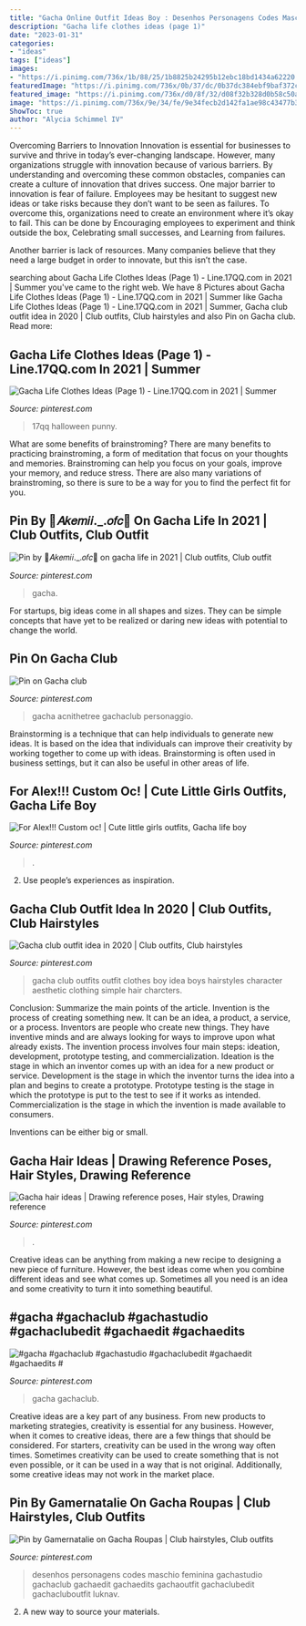 ```yaml
---
title: "Gacha Online Outfit Ideas Boy : Desenhos Personagens Codes Maschio Feminina Gachastudio Gachaclub Gachaedit Gachaedits Gachaoutfit Gachaclubedit Gachacluboutfit Luknav"
description: "Gacha life clothes ideas (page 1)"
date: "2023-01-31"
categories:
- "ideas"
tags: ["ideas"]
images:
- "https://i.pinimg.com/736x/1b/88/25/1b8825b24295b12ebc18bd1434a62220.jpg"
featuredImage: "https://i.pinimg.com/736x/0b/37/dc/0b37dc384ebf9baf372ce9bc5f61e779.jpg"
featured_image: "https://i.pinimg.com/736x/d0/8f/32/d08f32b328d0b58c50a5b97598d425d9.jpg"
image: "https://i.pinimg.com/736x/9e/34/fe/9e34fecb2d142fa1ae98c43477b3e46b.jpg"
ShowToc: true
author: "Alycia Schimmel IV"
---
```



Overcoming Barriers to Innovation
Innovation is essential for businesses to survive and thrive in today’s ever-changing landscape. However, many organizations struggle with innovation because of various barriers. By understanding and overcoming these common obstacles, companies can create a culture of innovation that drives success.
One major barrier to innovation is fear of failure. Employees may be hesitant to suggest new ideas or take risks because they don’t want to be seen as failures. To overcome this, organizations need to create an environment where it’s okay to fail. This can be done by Encouraging employees to experiment and think outside the box, Celebrating small successes, and Learning from failures.

Another barrier is lack of resources. Many companies believe that they need a large budget in order to innovate, but this isn’t the case.

	

		
searching about Gacha Life Clothes Ideas (Page 1) - Line.17QQ.com in 2021 | Summer you've came to the right web. We have 8 Pictures about Gacha Life Clothes Ideas (Page 1) - Line.17QQ.com in 2021 | Summer like Gacha Life Clothes Ideas (Page 1) - Line.17QQ.com in 2021 | Summer, Gacha club outfit idea in 2020 | Club outfits, Club hairstyles and also Pin on Gacha club. Read more:
		
    
## Gacha Life Clothes Ideas (Page 1) - Line.17QQ.com In 2021 | Summer

<img loading=lazy src="https://i.pinimg.com/736x/0b/37/dc/0b37dc384ebf9baf372ce9bc5f61e779.jpg" onerror="this.onerror=null;this.src='https://tse3.mm.bing.net/th?id=OIP.CXWPy8ad7u1rexe8r_1XMQAAAA&amp;pid=15.1';" alt="Gacha Life Clothes Ideas (Page 1) - Line.17QQ.com in 2021 | Summer">

_Source: pinterest.com_

>17qq halloween punny. 

	

What are some benefits of brainstroming?
There are many benefits to practicing brainstroming, a form of meditation that focus on your thoughts and memories. Brainstroming can help you focus on your goals, improve your memory, and reduce stress. There are also many variations of brainstroming, so there is sure to be a way for you to find the perfect fit for you.

    
## Pin By 🌈𝐴𝑘𝑒𝑚𝑖𝑖._.𝑜𝑓𝑐🌈 On Gacha Life In 2021 | Club Outfits, Club Outfit

<img loading=lazy src="https://i.pinimg.com/736x/d0/8f/32/d08f32b328d0b58c50a5b97598d425d9.jpg" onerror="this.onerror=null;this.src='https://tse1.mm.bing.net/th?id=OIP._4S99BtESVED9cmNHyApuQHaHa&amp;pid=15.1';" alt="Pin by 🌈𝐴𝑘𝑒𝑚𝑖𝑖._.𝑜𝑓𝑐🌈 on gacha life in 2021 | Club outfits, Club outfit">

_Source: pinterest.com_

>gacha. 

	

For startups, big ideas come in all shapes and sizes. They can be simple concepts that have yet to be realized or daring new ideas with potential to change the world.

    
## Pin On Gacha Club

<img loading=lazy src="https://i.pinimg.com/736x/9e/34/fe/9e34fecb2d142fa1ae98c43477b3e46b.jpg" onerror="this.onerror=null;this.src='https://tse2.mm.bing.net/th?id=OIP.u9s0IpD4TFgQ9FFWnQkF9wHaHa&amp;pid=15.1';" alt="Pin on Gacha club">

_Source: pinterest.com_

>gacha acnithetree gachaclub personaggio. 

	

Brainstorming is a technique that can help individuals to generate new ideas. It is based on the idea that individuals can improve their creativity by working together to come up with ideas. Brainstorming is often used in business settings, but it can also be useful in other areas of life.

    
## For Alex!!! Custom Oc! | Cute Little Girls Outfits, Gacha Life Boy

<img loading=lazy src="https://i.pinimg.com/736x/c4/6d/07/c46d075cd5c66dcdf020679e8f89219b.jpg" onerror="this.onerror=null;this.src='https://tse2.mm.bing.net/th?id=OIP.9jAqgacYZHT1j5K7TQCuRAAAAA&amp;pid=15.1';" alt="For Alex!!! Custom oc! | Cute little girls outfits, Gacha life boy">

_Source: pinterest.com_

>. 

	

2. Use people’s experiences as inspiration.

    
## Gacha Club Outfit Idea In 2020 | Club Outfits, Club Hairstyles

<img loading=lazy src="https://i.pinimg.com/736x/84/b4/71/84b4717057e60cf956a7f4d9c1bb6e95.jpg" onerror="this.onerror=null;this.src='https://tse1.mm.bing.net/th?id=OIP.EjGUFegHsZDU-VpEyTNLfgHaHW&amp;pid=15.1';" alt="Gacha club outfit idea in 2020 | Club outfits, Club hairstyles">

_Source: pinterest.com_

>gacha club outfits outfit clothes boy idea boys hairstyles character aesthetic clothing simple hair charcters. 

	

Conclusion: Summarize the main points of the article.
Invention is the process of creating something new. It can be an idea, a product, a service, or a process. Inventors are people who create new things. They have inventive minds and are always looking for ways to improve upon what already exists.
The invention process involves four main steps: ideation, development, prototype testing, and commercialization. Ideation is the stage in which an inventor comes up with an idea for a new product or service. Development is the stage in which the inventor turns the idea into a plan and begins to create a prototype. Prototype testing is the stage in which the prototype is put to the test to see if it works as intended. Commercialization is the stage in which the invention is made available to consumers.

Inventions can be either big or small.

    
## Gacha Hair Ideas | Drawing Reference Poses, Hair Styles, Drawing Reference

<img loading=lazy src="https://i.pinimg.com/736x/1b/88/25/1b8825b24295b12ebc18bd1434a62220.jpg" onerror="this.onerror=null;this.src='https://tse2.mm.bing.net/th?id=OIP.-8LsRh5SuG4g6hlgkZUP2gHaDz&amp;pid=15.1';" alt="Gacha hair ideas | Drawing reference poses, Hair styles, Drawing reference">

_Source: pinterest.com_

>. 

	

Creative ideas can be anything from making a new recipe to designing a new piece of furniture. However, the best ideas come when you combine different ideas and see what comes up. Sometimes all you need is an idea and some creativity to turn it into something beautiful.

    
## #gacha #gachaclub #gachastudio #gachaclubedit #gachaedit #gachaedits #

<img loading=lazy src="https://i.pinimg.com/736x/f9/60/be/f960be3b1832882222448616f076543b.jpg" onerror="this.onerror=null;this.src='https://tse3.mm.bing.net/th?id=OIP.rO0_eFJNt-tmLhk7qyi0TwHaHc&amp;pid=15.1';" alt="#gacha #gachaclub #gachastudio #gachaclubedit #gachaedit #gachaedits #">

_Source: pinterest.com_

>gacha gachaclub. 

	

Creative ideas are a key part of any business. From new products to marketing strategies, creativity is essential for any business. However, when it comes to creative ideas, there are a few things that should be considered. For starters, creativity can be used in the wrong way often times. Sometimes creativity can be used to create something that is not even possible, or it can be used in a way that is not original. Additionally, some creative ideas may not work in the market place.

    
## Pin By Gamernatalie On Gacha Roupas | Club Hairstyles, Club Outfits

<img loading=lazy src="https://i.pinimg.com/736x/37/db/f7/37dbf7b43174c96e598d7118df35ba2f.jpg" onerror="this.onerror=null;this.src='https://tse3.mm.bing.net/th?id=OIP.bn8NF9IXwBOxDLpmiGMFHAHaHQ&amp;pid=15.1';" alt="Pin by Gamernatalie on Gacha Roupas | Club hairstyles, Club outfits">

_Source: pinterest.com_

>desenhos personagens codes maschio feminina gachastudio gachaclub gachaedit gachaedits gachaoutfit gachaclubedit gachacluboutfit luknav. 

	

2. A new way to source your materials.

